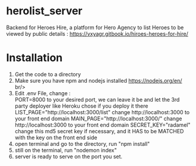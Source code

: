 # herolist_server
Backend for Heroes Hire, a platform for Hero Agency to list Heroes to be viewed by public
details : https://vxyagr.gitbook.io/hiroes-heroes-for-hire/

# Installation
1. Get the code to a directory<br/>
2. Make sure you have npm and nodejs installed https://nodejs.org/en/ br/>
3. Edit .env File, change :<br/>
PORT=8000 to your desired port, we can leave it be and let the 3rd party deployer like Heroku chose if you deploy it there<br/>
LIST_PAGE="http://localhost:3000/list" change http://localhost:3000 to your front end domain
MAIN_PAGE="http://localhost:3000/" change http://localhost:3000 to your front end domain
SECRET_KEY="radamel" change this md5 secret key if necessary, and it HAS to be MATCHED with the key on the front end side <br/>
3. open terminal and go to the directory, run "npm install"<br/>
4. still on the terminal, run "nodemon index"<br/>
5. server is ready to serve on the port you set.
